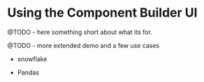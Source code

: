# Using the Component Builder UI

@TODO - here something short about what its for. 

@TODO - more extended demo and a few use cases

- snowflake

- Pandas
